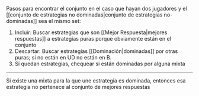 
Pasos para encontrar el conjunto en el caso que hayan dos jugadores y el [[conjunto de estrategias no dominadas|conjunto de estrategias no-dominadas]] sea el mismo set:
1. Incluir: Buscar estrategias que son [[Mejor Respuesta|mejores respuestas]] a estrategias puras porque obviamente están en el conjunto
2. Descartar: Buscar estrategias [[Dominación|dominadas]] por otras puras; si no están en UD no están en B.
3. Si quedan estrategias, chequear si están dominadas por alguna mixta


---

Si existe una mixta para la que une estrategia es dominada, entonces esa estrategia no pertenece al conjunto de mejores respuestas